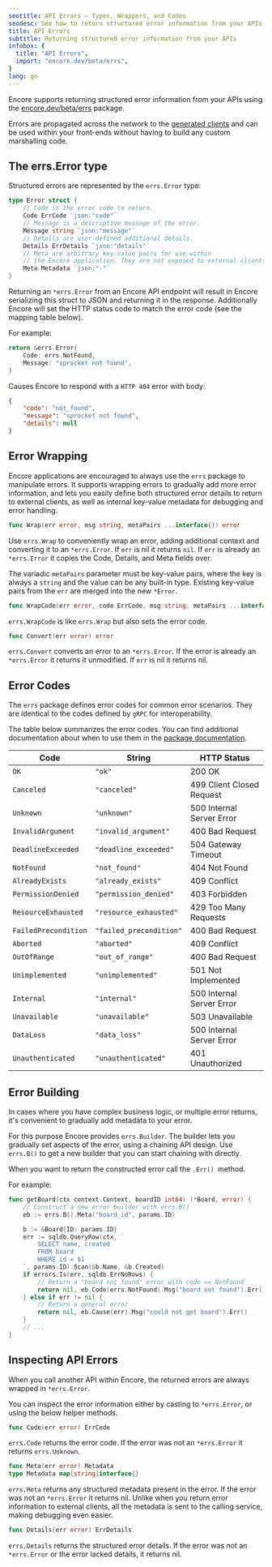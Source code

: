 ```yaml
---
seotitle: API Errors – Types, Wrappers, and Codes
seodesc: See how to return structured error information from your APIs using Encore's errs package, and how to build precise error messages for complex business logic.
title: API Errors
subtitle: Returning structured error information from your APIs
infobox: {
  title: "API Errors",
  import: "encore.dev/beta/errs",
}
lang: go
---
```


Encore supports returning structured error information from your APIs using the [encore.dev/beta/errs](https://pkg.go.dev/encore.dev/beta/errs) package.

Errors are propagated across the network to the [generated clients](/docs/develop/client-generation) and can be used within your front-ends without having to build any custom marshalling code.

## The errs.Error type

Structured errors are represented by the `errs.Error` type:

```go
type Error struct {
	// Code is the error code to return.
	Code ErrCode `json:"code"`
	// Message is a descriptive message of the error.
	Message string `json:"message"`
	// Details are user-defined additional details.
	Details ErrDetails `json:"details"`
	// Meta are arbitrary key-value pairs for use within
	// the Encore application. They are not exposed to external clients.
	Meta Metadata `json:"-"`
}
```

Returning an `*errs.Error` from an Encore API endpoint will result in Encore
serializing this struct to JSON and returning it in the response. Additionally
Encore will set the HTTP status code to match the error code (see the mapping table below).

For example:
```go
return &errs.Error{
	Code: errs.NotFound,
	Message: "sprocket not found",
}
```

Causes Encore to respond with a `HTTP 404` error with body:
```json
{
    "code": "not_found",
    "message": "sprocket not found",
    "details": null
}
```

## Error Wrapping

Encore applications are encouraged to always use the `errs` package to
manipulate errors. It supports wrapping errors to gradually add more error
information, and lets you easily define both structured error details to return
to external clients, as well as internal key-value metadata for debugging
and error handling.

```go
func Wrap(err error, msg string, metaPairs ...interface{}) error
```
Use `errs.Wrap` to conveniently wrap an error, adding additional context and converting it to an `*errs.Error`.
If `err` is nil it returns `nil`. If `err` is already an `*errs.Error` it copies the Code, Details, and Meta fields over.

The variadic `metaPairs` parameter must be key-value pairs, where the key is always a `string` and the value can be
any built-in type. Existing key-value pairs from the `err` are merged into the new `*Error`.

```go
func WrapCode(err error, code ErrCode, msg string, metaPairs ...interface{}) error
```
`errs.WrapCode` is like `errs.Wrap` but also sets the error code.

```go
func Convert(err error) error
```
`errs.Convert` converts an error to an `*errs.Error`. If the error is already an `*errs.Error` it returns it unmodified.
If `err` is nil it returns nil.

## Error Codes

The `errs` package defines error codes for common error scenarios.
They are identical to the codes defined by `gRPC` for interoperability.

The table below summarizes the error codes.
You can find additional documentation about when to use them in the
[package documentation](https://pkg.go.dev/encore.dev/beta/errs#ErrCode).

| Code                  | String                  | HTTP Status               |
|-----------------------|-------------------------|---------------------------|
| `OK`                  | `"ok"`                  | 200 OK                    |
| `Canceled`            | `"canceled"`            | 499 Client Closed Request |
| `Unknown`             | `"unknown"`             | 500 Internal Server Error |
| `InvalidArgument`     | `"invalid_argument"`    | 400 Bad Request           |
| `DeadlineExceeded`    | `"deadline_exceeded"`   | 504 Gateway Timeout       |
| `NotFound`            | `"not_found"`           | 404 Not Found             |
| `AlreadyExists`       | `"already_exists"`      | 409 Conflict              |
| `PermissionDenied`    | `"permission_denied"`   | 403 Forbidden             |
| `ResourceExhausted`   | `"resource_exhausted"`  | 429 Too Many Requests     |
| `FailedPrecondition`  | `"failed_precondition"` | 400 Bad Request           |
| `Aborted`             | `"aborted"`             | 409 Conflict              |
| `OutOfRange`          | `"out_of_range"`        | 400 Bad Request           |
| `Unimplemented`       | `"unimplemented"`       | 501 Not Implemented       |
| `Internal`            | `"internal"`            | 500 Internal Server Error |
| `Unavailable`         | `"unavailable"`         | 503 Unavailable           |
| `DataLoss`            | `"data_loss"`           | 500 Internal Server Error |
| `Unauthenticated`     | `"unauthenticated"`     | 401 Unauthorized          |

## Error Building

In cases where you have complex business logic, or multiple error returns,
it's convenient to gradually add metadata to your error.

For this purpose Encore provides `errs.Builder`. The builder lets you
gradually set aspects of the error, using a chaining API design.
Use `errs.B()` to get a new builder that you can start chaining with directly.

When you want to return the constructed error call the `.Err() `method.

For example:

```go
func getBoard(ctx context.Context, boardID int64) (*Board, error) {
    // Construct a new error builder with errs.B()
	eb := errs.B().Meta("board_id", params.ID)

	b := &Board{ID: params.ID}
	err := sqldb.QueryRow(ctx, `
		SELECT name, created
		FROM board
		WHERE id = $1
	`, params.ID).Scan(&b.Name, &b.Created)
	if errors.Is(err, sqldb.ErrNoRows) {
        // Return a "board not found" error with code == NotFound
		return nil, eb.Code(errs.NotFound).Msg("board not found").Err()
	} else if err != nil {
        // Return a general error
		return nil, eb.Cause(err).Msg("could not get board").Err()
	}
    // ...
}
```

## Inspecting API Errors

When you call another API within Encore, the returned errors are always wrapped in `*errs.Error`.

You can inspect the error information either by casting to `*errs.Error`, or using the below
helper methods.

```go
func Code(err error) ErrCode
```
`errs.Code` returns the error code. If the error was not an `*errs.Error` it returns `errs.Unknown`.

```go
func Meta(err error) Metadata
type Metadata map[string]interface{}
```
`errs.Meta` returns any structured metadata present in the error. If the error was not an `*errs.Error` it returns nil.
Unlike when you return error information to external clients,
all the metadata is sent to the calling service, making debugging even easier.

```go
func Details(err error) ErrDetails
```
`errs.Details` returns the structured error details. If the error was not an `*errs.Error` or the error lacked details,
it returns nil.
